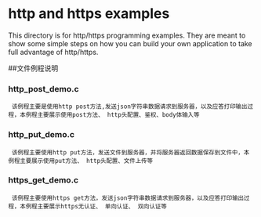 # http and https examples
  This directory is for http/https programming examples. They are meant to show
some simple steps on how you can build your own application to take full
advantage of http/https.

##文件例程说明

### http_post_demo.c    
` 该例程主要是使用http post方法,发送json字符串数据请求到服务器，以及应答打印输出过程，本例程主要展示使用post方法、
 http头配置、鉴权、body体输入等`  
### http_put_demo.c  
` 该例程主要使用http put方法，发送文件到服务器，并将服务器返回数据保存到文件中，本例程主要展示使用put方法、
 http头配置、文件上传等`  
### https_get_demo.c    
 ` 该例程主要使用https get方法，发送json字符串数据请求到服务器，以及应答打印输出过程，本例程主要展示https无认证、
单向认证、 双向认证等`  

